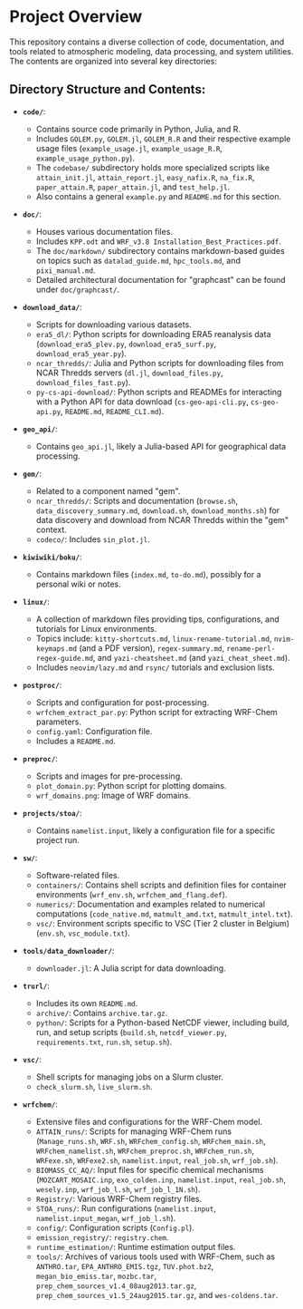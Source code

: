 # Project Overview

This repository contains a diverse collection of code, documentation, and tools related to atmospheric modeling, data processing, and system utilities. The contents are organized into several key directories:

## Directory Structure and Contents:

*   **`code/`**:
    *   Contains source code primarily in Python, Julia, and R.
    *   Includes `GOLEM.py`, `GOLEM.jl`, `GOLEM_R.R` and their respective example usage files (`example_usage.jl`, `example_usage_R.R`, `example_usage_python.py`).
    *   The `codebase/` subdirectory holds more specialized scripts like `attain_init.jl`, `attain_report.jl`, `easy_nafix.R`, `na_fix.R`, `paper_attain.R`, `paper_attain.jl`, and `test_help.jl`.
    *   Also contains a general `example.py` and `README.md` for this section.

*   **`doc/`**:
    *   Houses various documentation files.
    *   Includes `KPP.odt` and `WRF_v3.8 Installation_Best_Practices.pdf`.
    *   The `doc/markdown/` subdirectory contains markdown-based guides on topics such as `datalad_guide.md`, `hpc_tools.md`, and `pixi_manual.md`.
    *   Detailed architectural documentation for "graphcast" can be found under `doc/graphcast/`.

*   **`download_data/`**:
    *   Scripts for downloading various datasets.
    *   `era5_dl/`: Python scripts for downloading ERA5 reanalysis data (`download_era5_plev.py`, `download_era5_surf.py`, `download_era5_year.py`).
    *   `ncar_thredds/`: Julia and Python scripts for downloading files from NCAR Thredds servers (`dl.jl`, `download_files.py`, `download_files_fast.py`).
    *   `py-cs-api-download/`: Python scripts and READMEs for interacting with a Python API for data download (`cs-geo-api-cli.py`, `cs-geo-api.py`, `README.md`, `README_CLI.md`).

*   **`geo_api/`**:
    *   Contains `geo_api.jl`, likely a Julia-based API for geographical data processing.

*   **`gem/`**:
    *   Related to a component named "gem".
    *   `ncar_thredds/`: Scripts and documentation (`browse.sh`, `data_discovery_summary.md`, `download.sh`, `download_months.sh`) for data discovery and download from NCAR Thredds within the "gem" context.
    *   `codeco/`: Includes `sin_plot.jl`.

*   **`kiwiwiki/boku/`**:
    *   Contains markdown files (`index.md`, `to-do.md`), possibly for a personal wiki or notes.

*   **`linux/`**:
    *   A collection of markdown files providing tips, configurations, and tutorials for Linux environments.
    *   Topics include: `kitty-shortcuts.md`, `linux-rename-tutorial.md`, `nvim-keymaps.md` (and a PDF version), `regex-summary.md`, `rename-perl-regex-guide.md`, and `yazi-cheatsheet.md` (and `yazi_cheat_sheet.md`).
    *   Includes `neovim/lazy.md` and `rsync/` tutorials and exclusion lists.

*   **`postproc/`**:
    *   Scripts and configuration for post-processing.
    *   `wrfchem_extract_par.py`: Python script for extracting WRF-Chem parameters.
    *   `config.yaml`: Configuration file.
    *   Includes a `README.md`.

*   **`preproc/`**:
    *   Scripts and images for pre-processing.
    *   `plot_domain.py`: Python script for plotting domains.
    *   `wrf_domains.png`: Image of WRF domains.

*   **`projects/stoa/`**:
    *   Contains `namelist.input`, likely a configuration file for a specific project run.

*   **`sw/`**:
    *   Software-related files.
    *   `containers/`: Contains shell scripts and definition files for container environments (`wrf_env.sh`, `wrfchem_amd_flang.def`).
    *   `numerics/`: Documentation and examples related to numerical computations (`code_native.md`, `matmult_amd.txt`, `matmult_intel.txt`).
    *   `vsc/`: Environment scripts specific to VSC (Tier 2 cluster in Belgium) (`env.sh`, `vsc_module.txt`).

*   **`tools/data_downloader/`**:
    *   `downloader.jl`: A Julia script for data downloading.

*   **`trurl/`**:
    *   Includes its own `README.md`.
    *   `archive/`: Contains `archive.tar.gz`.
    *   `python/`: Scripts for a Python-based NetCDF viewer, including build, run, and setup scripts (`build.sh`, `netcdf_viewer.py`, `requirements.txt`, `run.sh`, `setup.sh`).

*   **`vsc/`**:
    *   Shell scripts for managing jobs on a Slurm cluster.
    *   `check_slurm.sh`, `live_slurm.sh`.

*   **`wrfchem/`**:
    *   Extensive files and configurations for the WRF-Chem model.
    *   `ATTAIN_runs/`: Scripts for managing WRF-Chem runs (`Manage_runs.sh`, `WRF.sh`, `WRFchem_config.sh`, `WRFchem_main.sh`, `WRFchem_namelist.sh`, `WRFchem_preproc.sh`, `WRFchem_run.sh`, `WRFexe.sh`, `WRFexe2.sh`, `namelist.input`, `real_job.sh`, `wrf_job.sh`).
    *   `BIOMASS_CC_AQ/`: Input files for specific chemical mechanisms (`MOZCART_MOSAIC.inp`, `exo_colden.inp`, `namelist.input`, `real_job.sh`, `wesely.inp`, `wrf_job_l.sh`, `wrf_job_l_1N.sh`).
    *   `Registry/`: Various WRF-Chem registry files.
    *   `STOA_runs/`: Run configurations (`namelist.input`, `namelist.input_megan`, `wrf_job_l.sh`).
    *   `config/`: Configuration scripts (`Config.pl`).
    *   `emission_registry/`: `registry.chem`.
    *   `runtime_estimation/`: Runtime estimation output files.
    *   `tools/`: Archives of various tools used with WRF-Chem, such as `ANTHRO.tar`, `EPA_ANTHRO_EMIS.tgz`, `TUV.phot.bz2`, `megan_bio_emiss.tar`, `mozbc.tar`, `prep_chem_sources_v1.4_08aug2013.tar.gz`, `prep_chem_sources_v1.5_24aug2015.tar.gz`, and `wes-coldens.tar`.
